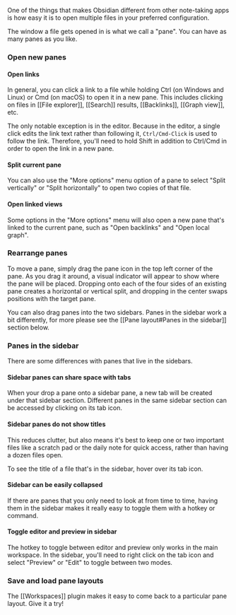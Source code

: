 One of the things that makes Obsidian different from other note-taking apps is how easy it is to open multiple files in your preferred configuration.

The window a file gets opened in is what we call a "pane". You can have as many panes as you like.

### Open new panes

#### Open links

In general, you can click a link to a file while holding Ctrl (on Windows and Linux) or Cmd (on macOS) to open it in a new pane. This includes clicking on files in [[File explorer]], [[Search]] results, [[Backlinks]], [[Graph view]], etc.

The only notable exception is in the editor. Because in the editor, a single click edits the link text rather than following it, `Ctrl/Cmd-Click` is used to follow the link. Therefore, you'll need to hold Shift in addition to Ctrl/Cmd in order to open the link in a new pane.

#### Split current pane

You can also use the "More options" menu option of a pane to select "Split vertically" or "Split horizontally" to open two copies of that file.

#### Open linked views

Some options in the "More options" menu will also open a new pane that's linked to the current pane, such as "Open backlinks" and "Open local graph".

### Rearrange panes

To move a pane, simply drag the pane icon in the top left corner of the pane. As you drag it around, a visual indicator will appear to show where the pane will be placed. Dropping onto each of the four sides of an existing pane creates a horizontal or vertical split, and dropping in the center swaps positions with the target pane. 

You can also drag panes into the two sidebars. Panes in the sidebar work a bit differently, for more please see the [[Pane layout#Panes in the sidebar]] section below.

### Panes in the sidebar

There are some differences with panes that live in the sidebars.

#### Sidebar panes can share space with tabs

When your drop a pane onto a sidebar pane, a new tab will be created under that sidebar section. Different panes in the same sidebar section can be accessed by clicking on its tab icon.

#### Sidebar panes do not show titles

This reduces clutter, but also means it's best to keep one or two important files like a scratch pad or the daily note for quick access, rather than having a dozen files open.

To see the title of a file that's in the sidebar, hover over its tab icon.

#### Sidebar can be easily collapsed

If there are panes that you only need to look at from time to time, having them in the sidebar makes it really easy to toggle them with a hotkey or command.

#### Toggle editor and preview in sidebar

The hotkey to toggle between editor and preview only works in the main workspace. In the sidebar, you'll need to right click on the tab icon and select "Preview" or "Edit" to toggle between two modes.

### Save and load pane layouts

The [[Workspaces]] plugin makes it easy to come back to a particular pane layout. Give it a try!


